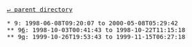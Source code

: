 <pre>
  <a href="../">&#x21b5; parent directory</a>
  
  * 9: 1998-06-08T09:20:07 to 2000-05-08T05:29:42
  ** 9<a href="6">6</a>: 1998-10-03T00:41:43 to 1998-10-22T11:15:18
  ** 9<a href="q">q</a>: 1999-10-26T19:53:43 to 1999-11-15T06:27:18
</pre>
